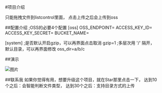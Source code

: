 
#项目介绍

只能拖拽文件到listcontrol里面，
点击上传之后会上传到oss

##配置介绍
;OSS的必要4个配置
[oss]
OSS_ENDPOINT=
ACCESS_KEY_ID=
ACCESS_KEY_SECRET=
BUCKET_NAME=

[system]
;是否默认开启gzip，可以再界面点击取消
gzip=1
;多层次用 '/' 隔开，默认目录，可以再界面修改
oss_dir=a/b/c

##演示

![图片](https://github.com/ls9527/aliosscompress/tree/master/doc/show.gif)


##联系我
如果你觉得有用，想要升级这个项目，就在Star那里点击一下，
达到10个之后：会智能判断文件类型，
达到30个之后：支持目录方式的上传

